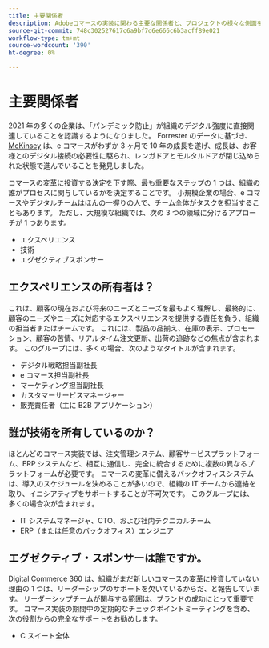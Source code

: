 ```yaml
---
title: 主要関係者
description: Adobeコマースの実装に関わる主要な関係者と、プロジェクトの様々な側面を所有している関係者を確認します。
source-git-commit: 748c302527617c6a9bf7d6e666c6b3acff89e021
workflow-type: tm+mt
source-wordcount: '390'
ht-degree: 0%

---
```



# 主要関係者

2021 年の多くの企業は、「パンデミック防止」が組織のデジタル強度に直接関連していることを認識するようになりました。 Forrester のデータに基づき、[McKinsey](https://www.mckinsey.com/business-functions/strategy-and-corporate-finance/our-insights/five-fifty-the-quickening) は、e コマースがわずか 3 ヶ月で 10 年の成長を遂げ、成長は、お客様とのデジタル接続の必要性に駆られ、レンガドアとモルタルドアが閉じ込められた状態で進んでいることを発見しました。

コマースの変革に投資する決定を下す際、最も重要なステップの 1 つは、組織の誰がプロセスに関与しているかを決定することです。 小規模企業の場合、e コマースやデジタルチームはほんの一握りの人で、チーム全体がタスクを担当することもあります。 ただし、大規模な組織では、次の 3 つの領域に分けるアプローチが 1 つあります。

- エクスペリエンス
- 技術
- エグゼクティブスポンサー

## エクスペリエンスの所有者は？

これは、顧客の現在および将来のニーズとニーズを最もよく理解し、最終的に、顧客のニーズやニーズに対応するエクスペリエンスを提供する責任を負う、組織の担当者またはチームです。 これには、製品の品揃え、在庫の表示、プロモーション、顧客の苦情、リアルタイム注文更新、出荷の追跡などの焦点が含まれます。 このグループには、多くの場合、次のようなタイトルが含まれます。

- デジタル戦略担当副社長
- e コマース担当副社長
- マーケティング担当副社長
- カスタマーサービスマネージャー
- 販売責任者（主に B2B アプリケーション）

## 誰が技術を所有しているのか？

ほとんどのコマース実装では、注文管理システム、顧客サービスプラットフォーム、ERP システムなど、相互に通信し、完全に統合するために複数の異なるプラットフォームが必要です。 コマースの変革に備えるバックオフィスシステムは、導入のスケジュールを決めることが多いので、組織の IT チームから連絡を取り、イニシアティブをサポートすることが不可欠です。 このグループには、多くの場合次が含まれます。

- IT システムマネージャ、CTO、および社内テクニカルチーム
- ERP（または任意のバックオフィス）エンジニア

## エグゼクティブ・スポンサーは誰ですか。

Digital Commerce 360 は、組織がまだ新しいコマースの変革に投資していない理由の 1 つは、リーダーシップのサポートを欠いているからだ、と報告しています。 リーダーシップチームが関与する範囲は、ブランドの成功にとって重要です。 コマース実装の期間中の定期的なチェックポイントミーティングを含め、次の役割からの完全なサポートをお勧めします。

- C スイート全体
